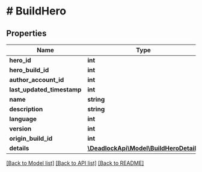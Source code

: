 # # BuildHero

## Properties

Name | Type | Description | Notes
------------ | ------------- | ------------- | -------------
**hero_id** | **int** |  |
**hero_build_id** | **int** |  |
**author_account_id** | **int** |  |
**last_updated_timestamp** | **int** |  |
**name** | **string** |  |
**description** | **string** |  |
**language** | **int** |  |
**version** | **int** |  |
**origin_build_id** | **int** |  |
**details** | [**\DeadlockApi\Model\BuildHeroDetails**](BuildHeroDetails.md) |  |

[[Back to Model list]](../../README.md#models) [[Back to API list]](../../README.md#endpoints) [[Back to README]](../../README.md)
